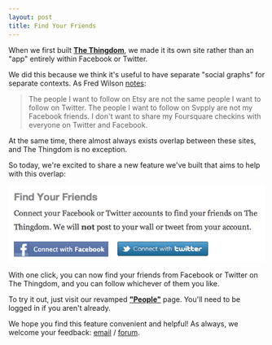 ```yaml
---
layout: post
title: Find Your Friends
---
```


When we first built **[The Thingdom][thingdom]**, we made it its own site
rather than an "app" entirely within Facebook or Twitter.

[thingdom]: http://www.thethingdom.com/

We did this because we think it's useful to have separate "social graphs"
for separate contexts. As Fred Wilson [notes][avc]:

[avc]: http://www.avc.com/a_vc/2011/01/building-better-social-graphs.html

> The people I want to follow on Etsy are not the same people I want to follow
> on Twitter. The people I want to follow on Svpply are not my Facebook
> friends. I don't want to share my Foursquare checkins with everyone on
> Twitter and Facebook.

At the same time, there almost always exists overlap between these sites, and
The Thingdom is no exception.

So today, we're excited to share a new feature we've built that aims to help
with this overlap:

[![Screenshot of "Find Your Friends"][img-find-your-friends]][people]

[img-find-your-friends]: /images/screenshots/find-your-friends.png
[people]: http://www.thethingdom.com/people

With one click, you can now find your friends from Facebook or Twitter on The
Thingdom, and you can follow whichever of them you like.

To try it out, just visit our revamped **["People"][people]** page. You'll
need to be logged in if you aren't already.

We hope you find this feature convenient and helpful! As always, we welcome
your feedback: [email][email] / [forum][forum].

[email]: mailto:feedback@thethingdom.com
[forum]: http://thingdom.uservoice.com/
